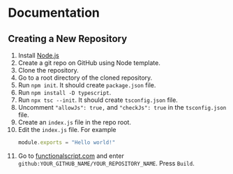 # Documentation

## Creating a New Repository

1. Install [Node.js](https://nodejs.org/en/)
2. Create a git repo on GitHub using Node template.
3. Clone the repository.
4. Go to a root directory of the cloned repository. 
5. Run `npm init`. It should create `package.json` file.
6. Run `npm install -D typescript`.
7. Run `npx tsc --init`. It should create `tsconfig.json` file.
8. Uncomment `"allowJs": true,` and `"checkJs": true` in the `tsconfig.json` file.
9. Create an `index.js` file in the repo root.
10. Edit the `index.js` file. For example
    ```js
    module.exports = "Hello world!"
    ```
11. Go to [functionalscript.com](https://functionalscript.com) and enter `github:YOUR_GITHUB_NAME/YOUR_REPOSITORY_NAME`. Press `Build`.
